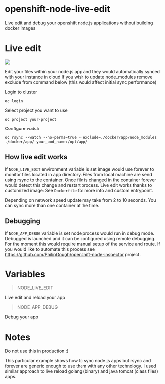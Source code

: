 # openshift-node-live-edit

Live edit and debug your openshift node.js applications without building docker images

# Live edit

![](http://i.giphy.com/l4JyN1r2FMpLpgj16.gif)

Edit your files within your node.js app and they would automatically synced with your instance in cloud
If you wish to update node_modules remove exclude from command below (this would affect initial sync performance)

Login to cluster

    oc login 

Select project you want to use

    oc project your-project

Configure watch 

    oc rsync --watch --no-perms=true --exclude=./docker/app/node_modules ./docker/app/ your_pod_name:/opt/app/

## How live edit works

If `NODE_LIVE_EDIT` environment variable is set image would use forever to monitor files located in app directory.
Files from local machine are send using rsync to the container. 
Once file is changed in the container forever would detect this change and restart process.
Live edit works thanks to customized image: See `Dockerfile` for more info and custom entrypoint.

Depending on network speed update may take from 2 to 10 seconds.
You can sync more than one container at the time.

## Debugging 

If `NODE_APP_DEBUG` variable is set node process would run in debug mode. 
Debugged is launched and it can be configured using remote debugging. 
For the moment this would require manual setup of the service and route.
If you would like to automate this process see https://github.com/PhilipGough/openshift-node-inspector project.

# Variables

> NODE_LIVE_EDIT

Live edit and reload your app

> NODE_APP_DEBUG

Debug your app

# Notes

Do not use this in production :)

This particular example shows how to sync node.js apps but rsync and forever are generic enough to use them with any other technology. 
I used similar approach to live reload golang (binary) and java tomcat (class files) apps. 